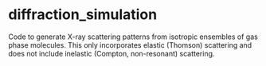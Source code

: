 # diffraction_simulation
Code to generate X-ray scattering patterns from isotropic ensembles of gas phase molecules. This only incorporates elastic (Thomson) scattering and does not include inelastic (Compton, non-resonant) scattering.

